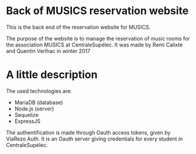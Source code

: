 # Back of MUSICS reservation website

This is the back end of the reservation website for MUSICS.

The purpose of the website is to manage the reservation of music rooms for the association MUSICS at CentraleSupélec.
It was made by Remi Calixte and Quentin Verlhac in winter 2017

# A little description

The used technologies are:
- MariaDB (database)
- Node.js (server)
- Sequelize
- ExpressJS

The authentification is made through Oauth access tokens, given by ViaRezo Auth.
It is an Oauth server giving credentials for every student in CentraleSupélec.
